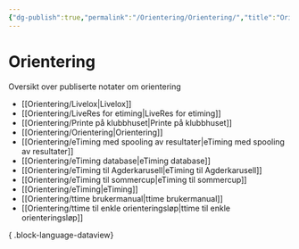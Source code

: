 ```yaml
---
{"dg-publish":true,"permalink":"/Orientering/Orientering/","title":"Orientering"}
---
```



# Orientering

Oversikt over publiserte notater om orientering
- [[Orientering/Livelox\|Livelox]]
- [[Orientering/LiveRes for etiming\|LiveRes for etiming]]
- [[Orientering/Printe på klubbhuset\|Printe på klubbhuset]]
- [[Orientering/Orientering\|Orientering]]
- [[Orientering/eTiming med spooling av resultater\|eTiming med spooling av resultater]]
- [[Orientering/eTiming database\|eTiming database]]
- [[Orientering/eTiming til Agderkarusell\|eTiming til Agderkarusell]]
- [[Orientering/eTiming til sommercup\|eTiming til sommercup]]
- [[Orientering/eTiming\|eTiming]]
- [[Orientering/ttime brukermanual\|ttime brukermanual]]
- [[Orientering/ttime til enkle orienteringsløp\|ttime til enkle orienteringsløp]]

{ .block-language-dataview}